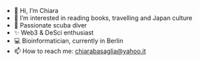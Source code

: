 - 👋 Hi, I’m Chiara
- 👀 I’m interested in reading books, travelling and Japan culture 
- 🤿 Passionate scuba diver
- ✨ Web3 & DeSci enthusiast 
- 💻 Bioinformatician, currently in Berlin 
- 📫 How to reach me: chiarabasaglia@yahoo.it

<!---
chiarab3/chiarab3 is a ✨ special ✨ repository because its `README.md` (this file) appears on your GitHub profile.
You can click the Preview link to take a look at your changes.
--->
